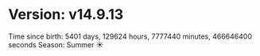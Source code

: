 # Version: v14.9.13
Time since birth: 5401 days, 129624 hours, 7777440 minutes, 466646400 seconds
Season: Summer ☀️
